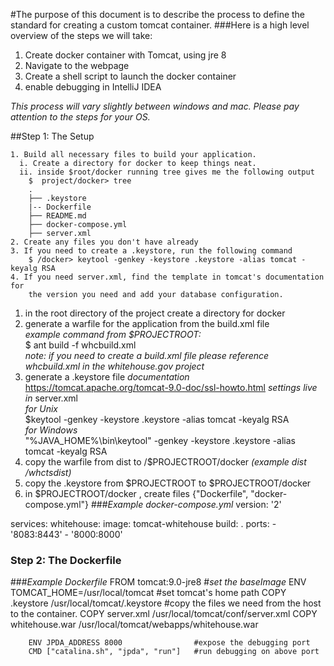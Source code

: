 #The purpose of this document is to describe the process to define the standard for creating a custom tomcat container.
###Here is a high level overview of the steps we will take:
1. Create docker container with Tomcat, using jre 8
2. Navigate to the webpage
3. Create a shell script to launch the docker container
4. enable debugging in IntelliJ IDEA

*This process will vary slightly between windows and mac. Please pay attention to the steps for your OS.*

##Step 1: The Setup  

    1. Build all necessary files to build your application.  
      i. Create a directory for docker to keep things neat.  
      ii. inside $root/docker running tree gives me the following output    
        $  project/docker> tree  
        .  
        ├── .keystore
        |-- Dockerfile  
        ├── README.md  
        ├── docker-compose.yml  
        ├── server.xml  
    2. Create any files you don't have already
    3. If you need to create a .keystore, run the following command
        $ /docker> keytool -genkey -keystore .keystore -alias tomcat -keyalg RSA
    4. If you need server.xml, find the template in tomcat's documentation for
        the version you need and add your database configuration. 
1. in the root directory of the project create a directory for docker
2. generate a warfile for the application from the build.xml file  
   *example command from $PROJECTROOT:*  
   $ ant build -f whcbuild.xml  
   *note: if you need to create a build.xml file please reference whcbuild.xml in the whitehouse.gov project*
3. generate a .keystore file
        *documentation* https://tomcat.apache.org/tomcat-9.0-doc/ssl-howto.html
        *settings live in* server.xml  
        *for Unix*  
        $keytool -genkey -keystore .keystore -alias tomcat -keyalg RSA  
        *for Windows*  
        "%JAVA_HOME%\bin\keytool" -genkey -keystore .keystore -alias tomcat -keyalg RSA
4. copy the warfile from dist to /$PROJECTROOT/docker *(example dist /whctsdist)*
5. copy the .keystore from $PROJECTROOT to $PROJECTROOT/docker
6. in $PROJECTROOT/docker , create files {"Dockerfile", "docker-compose.yml"}
###*Example docker-compose.yml*
version: '2'

services:
  whitehouse:
    image: tomcat-whitehouse
    build: .
    ports:
      - '8083:8443'
      - '8000:8000'

### Step 2: The Dockerfile
###*Example Dockerfile*
        FROM tomcat:9.0-jre8        #*set the baseImage*
        ENV TOMCAT_HOME=/usr/local/tomcat   #set tomcat's home path
        COPY .keystore /usr/local/tomcat/.keystore      #copy the files we need from the host to the container.
        COPY server.xml /usr/local/tomcat/conf/server.xml
        COPY whitehouse.war /usr/local/tomcat/webapps/whitehouse.war

        ENV JPDA_ADDRESS 8000                #expose the debugging port
        CMD ["catalina.sh", "jpda", "run"]   #run debugging on above port
